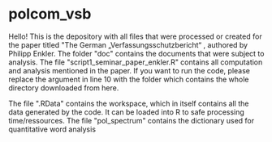 # polcom_vsb
Hello!
This is the depository with all files that were processed or created for the paper titled "The German 
„Verfassungsschutzbericht“ , authored by Philipp Enkler.
The folder "doc" contains the documents that were subject to analysis.
The file "script1_seminar_paper_enkler.R" contains all computation and analysis mentioned in the paper. If you want to run the code, please replace the argument in 
line 10 with the folder which contains the whole directory downloaded from here.

The file ".RData" contains the workspace, which in itself contains all the data generated by the code. It can be loaded into R to safe processing time/ressources.
The file "pol_spectrum" contains the dictionary used for quantitative word analysis
